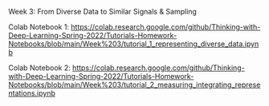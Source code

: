 Week 3: From Diverse Data to Similar Signals & Sampling

Colab Notebook 1: https://colab.research.google.com/github/Thinking-with-Deep-Learning-Spring-2022/Tutorials-Homework-Notebooks/blob/main/Week%203/tutorial_1_representing_diverse_data.ipynb

Colab Notebook 2: https://colab.research.google.com/github/Thinking-with-Deep-Learning-Spring-2022/Tutorials-Homework-Notebooks/blob/main/Week%203/tutorial_2_measuring_integrating_representations.ipynb
